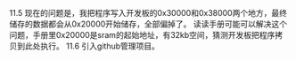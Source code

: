 11.5
现在的问题是，我把程序写入开发板的0x30000和0x38000两个地方，最终储存的数据都会从0x20000开始储存，全部偏掉了。
读读手册可能可以解决这个问题，手册里0x20000是sram的起始地址，有32kb空间，猜测开发板把程序拷贝到此处执行。
11.6
引入github管理项目。
